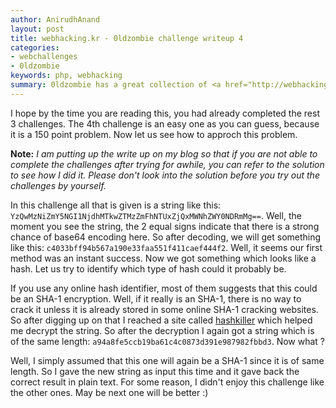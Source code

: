 ```yaml
---
author: AnirudhAnand
layout: post
title: webhacking.kr - 0ldzombie challenge writeup 4
categories:
- webchallenges
- 0ldzombie
keywords: php, webhacking
summary: 0ldzombie has a great collection of <a href="http://webhacking.kr">Webhacking challenges</a> which ranges from very basic ones to some very advanced attacks. We really enjoyed playing the challenges and here are the writeups.
---
```


I hope by the time you are reading this, you had already completed the rest 3 challenges. The 4th challenge is an easy one as you can guess, because it is a 150 point problem. Now let us see how to approch this problem.

**Note:**
*I am putting up the write up on my blog so that if you are not able to complete the challenges after trying for awhile, you can refer to the solution to see how I did it. Please don't look into the solution before you try out the challenges by yourself.*


In this challenge all that is given is a string like this: `YzQwMzNiZmY5NGI1NjdhMTkwZTMzZmFhNTUxZjQxMWNhZWY0NDRmMg==`. Well, the moment you see the string, the 2 equal signs indicate that there is a strong chance of base64 encoding here. So after decoding, we will get something like this: `c4033bff94b567a190e33faa551f411caef444f2`. Well, it seems our first method was an instant success. Now we got something which looks like a hash. Let us try to identify which type of hash could it probably be.

If you use any online hash identifier, most of them suggests that this could be an SHA-1 encryption. Well, if it really is an SHA-1, there is no way to crack it unless it is already stored in some online SHA-1 cracking websites. So after digging up on that I reached a site called [hashkiller](http://www.hashkiller.co.uk/sha1-decrypter.aspx) which helped me decrypt the string. So after the decryption I again got a string which is of the same length: `a94a8fe5ccb19ba61c4c0873d391e987982fbbd3`. Now what ?

Well, I simply assumed that this one will again be a SHA-1 since it is of same length. So I gave the new string as input this time and it gave back the correct result in plain text. For some reason, I didn't enjoy this challenge like the other ones. May be next one will be better :)


